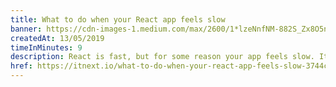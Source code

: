 ```yaml
---
title: What to do when your React app feels slow
banner: https://cdn-images-1.medium.com/max/2600/1*lzeNnfNM-882S_Zx8O5ncA.png
createdAt: 13/05/2019
timeInMinutes: 9
description: React is fast, but for some reason your app feels slow. It doesn’t feel as smooth as it should given the fact that you are using “React”, and you can’t easily get your head around what’s causing it. In this article I’ll try and help you with situations like these, by giving you a list of steps to go through when you want to identify performance issues in a React app.
href: https://itnext.io/what-to-do-when-your-react-app-feels-slow-3744c966ddf
---
```

